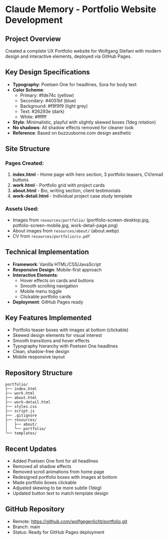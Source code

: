 # Claude Memory - Portfolio Website Development

## Project Overview
Created a complete UX Portfolio website for Wolfgang Stefani with modern design and interactive elements, deployed via GitHub Pages.

## Key Design Specifications
- **Typography**: Poetsen One for headlines, Sora for body text
- **Color Scheme**: 
  - Primary: #fde74c (yellow)
  - Secondary: #4051bf (blue)
  - Background: #f9f9f9 (light grey)
  - Text: #26293e (dark)
  - White: #ffffff
- **Style**: Minimalistic, playful with slightly skewed boxes (1deg rotation)
- **No shadows**: All shadow effects removed for cleaner look
- **Reference**: Based on buzzusborne.com design aesthetic

## Site Structure
### Pages Created:
1. **index.html** - Home page with hero section, 3 portfolio teasers, CV/email buttons
2. **work.html** - Portfolio grid with project cards
3. **about.html** - Bio, writing section, client testimonials
4. **work-detail.html** - Individual project case study template

### Assets Used:
- Images from `resources/portfolio/` (portfolio-screen-desktop.jpg, potfolio-screen-mobile.jpg, work-detail-page.png)
- About images from `resources/about/` (about.webp)
- CV from `resources/portfolio/cv.pdf`

## Technical Implementation
- **Framework**: Vanilla HTML/CSS/JavaScript
- **Responsive Design**: Mobile-first approach
- **Interactive Elements**: 
  - Hover effects on cards and buttons
  - Smooth scrolling navigation
  - Mobile menu toggle
  - Clickable portfolio cards
- **Deployment**: GitHub Pages ready

## Key Features Implemented
- Portfolio teaser boxes with images at bottom (clickable)
- Skewed design elements for visual interest
- Smooth transitions and hover effects
- Typography hierarchy with Poetsen One headlines
- Clean, shadow-free design
- Mobile responsive layout

## Repository Structure
```
portfolio/
├── index.html
├── work.html
├── about.html
├── work-detail.html
├── styles.css
├── script.js
├── .gitignore
├── resources/
│   ├── about/
│   └── portfolio/
└── templates/
```

## Recent Updates
- Added Poetsen One font for all headlines
- Removed all shadow effects
- Removed scroll animations from home page
- Redesigned portfolio boxes with images at bottom
- Made portfolio boxes clickable
- Adjusted skewing to be more subtle (1deg)
- Updated button text to match template design

## GitHub Repository
- Remote: https://github.com/wolfgegenlicht/portfolio.git
- Branch: main
- Status: Ready for GitHub Pages deployment